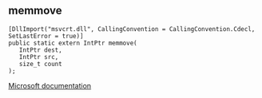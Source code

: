 ## memmove

```
[DllImport("msvcrt.dll", CallingConvention = CallingConvention.Cdecl, SetLastError = true)]
public static extern IntPtr memmove(
   IntPtr dest,
   IntPtr src,
   size_t count
);
```

[Microsoft documentation](https://docs.microsoft.com/en-us/cpp/c-runtime-library/reference/memmove-memmove-s)
